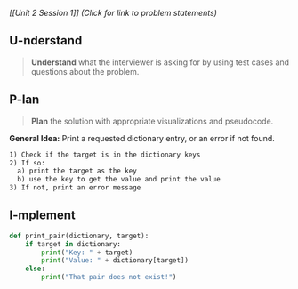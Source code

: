 *[[Unit 2 Session 1]] (Click for link to problem statements)*

## U-nderstand
 
> **Understand** what the interviewer is asking for by using test cases and questions about the problem.

## P-lan

> **Plan** the solution with appropriate visualizations and pseudocode.

**General Idea:** Print a requested dictionary entry, or an error if not found.

```markdown
1) Check if the target is in the dictionary keys
2) If so:
  a) print the target as the key
  b) use the key to get the value and print the value
3) If not, print an error message
```

## I-mplement

```python
def print_pair(dictionary, target):
	if target in dictionary:
		print("Key: " + target)
		print("Value: " + dictionary[target])
	else:
		print("That pair does not exist!")
``` 